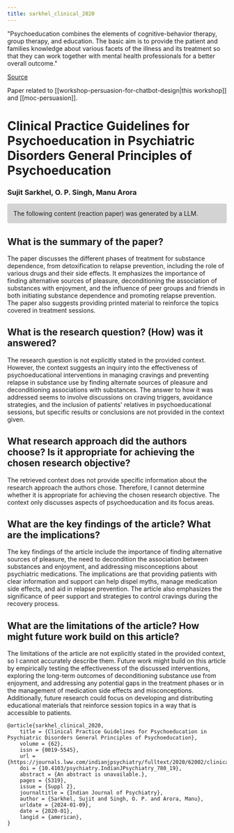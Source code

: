 ```yaml
---
title: sarkhel_clinical_2020
---
```


"Psychoeducation combines the elements of cognitive-behavior therapy, group therapy, and education. The basic aim is to provide the patient and families knowledge about various facets of the illness and its treatment so that they can work together with mental health professionals for a better overall outcome."

[Source](https://journals.lww.com/indianjpsychiatry/fulltext/2020/62002/clinical_practice_guidelines_for_psychoeducation.19.aspx)

Paper related to [[workshop-persuasion-for-chatbot-design|this workshop]] and [[moc-persuasion]].

# Clinical Practice Guidelines for Psychoeducation in Psychiatric Disorders General Principles of Psychoeducation

### Sujit Sarkhel, O. P. Singh, Manu Arora

<p style="padding: 1em 1em; background: #D3D3D3; border-radius: 4px;">
The following content (reaction paper) was generated by a LLM.
</p>

## What is the summary of the paper?


The paper discusses the different phases of treatment for substance dependence, from detoxification to relapse prevention, including the role of various drugs and their side effects. It emphasizes the importance of finding alternative sources of pleasure, deconditioning the association of substances with enjoyment, and the influence of peer groups and friends in both initiating substance dependence and promoting relapse prevention. The paper also suggests providing printed material to reinforce the topics covered in treatment sessions.

## What is the research question? (How) was it answered?


The research question is not explicitly stated in the provided context. However, the context suggests an inquiry into the effectiveness of psychoeducational interventions in managing cravings and preventing relapse in substance use by finding alternate sources of pleasure and deconditioning associations with substances. The answer to how it was addressed seems to involve discussions on craving triggers, avoidance strategies, and the inclusion of patients' relatives in psychoeducational sessions, but specific results or conclusions are not provided in the context given.

## What research approach did the authors choose? Is it appropriate for achieving the chosen research objective?


The retrieved context does not provide specific information about the research approach the authors chose. Therefore, I cannot determine whether it is appropriate for achieving the chosen research objective. The context only discusses aspects of psychoeducation and its focus areas.

## What are the key findings of the article? What are the implications?


The key findings of the article include the importance of finding alternative sources of pleasure, the need to decondition the association between substances and enjoyment, and addressing misconceptions about psychiatric medications. The implications are that providing patients with clear information and support can help dispel myths, manage medication side effects, and aid in relapse prevention. The article also emphasizes the significance of peer support and strategies to control cravings during the recovery process.

## What are the limitations of the article? How might future work build on this article?


The limitations of the article are not explicitly stated in the provided context, so I cannot accurately describe them. Future work might build on this article by empirically testing the effectiveness of the discussed interventions, exploring the long-term outcomes of deconditioning substance use from enjoyment, and addressing any potential gaps in the treatment phases or in the management of medication side effects and misconceptions. Additionally, future research could focus on developing and distributing educational materials that reinforce session topics in a way that is accessible to patients.


```
@article{sarkhel_clinical_2020,
	title = {Clinical Practice Guidelines for Psychoeducation in Psychiatric Disorders General Principles of Psychoeducation},
	volume = {62},
	issn = {0019-5545},
	url = {https://journals.lww.com/indianjpsychiatry/fulltext/2020/62002/clinical_practice_guidelines_for_psychoeducation.19.aspx},
	doi = {10.4103/psychiatry.IndianJPsychiatry_780_19},
	abstract = {An abstract is unavailable.},
	pages = {S319},
	issue = {Suppl 2},
	journaltitle = {Indian Journal of Psychiatry},
	author = {Sarkhel, Sujit and Singh, O. P. and Arora, Manu},
	urldate = {2024-01-09},
	date = {2020-01},
	langid = {american},
}
```
